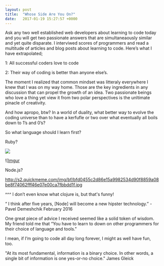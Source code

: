 ```yaml
---
layout: post
title:  "Whose Side Are You On?"
date:   2017-01-19 15:27:57 +0000
---
```



Ask any two well established web developers about learning to code today and you will get two passionate answers that are simultaneaously similar and yet quite disparate. I interviwed scores of programmers and read a multitude of articles and blog posts about learning to code. Here’s what I have extrapolated;

1: All successful coders love to code

2: Their way of coding is better than anyone else’s.

The moment I realized that common mindset was litteraly everywhere I knew that I was on my way home. Those are the key ingredients in any discussion that can propel the growth of an idea. Two passionate beings who love a thing yet view it from two polar perspectives is the unltimate pinacle of creativity.

And how apropo, btw? In a world of duality, what better way to evolve the coding universe than to have a kerfufle or two over what eventually all boils down to 1’s and 0’s? 

So what language should I learn first?

Ruby?

![]([Imgur](http://i.imgur.com/Fha6DCV.jpg)http://)

![[Imgur](http://i.imgur.com/CpGbDsK.jpg)


Node.js?

http://s2.quickmeme.com/img/bf/bfd0455c2d86e15a9982534d90f8859a08be8f74062fff46e07e00ca7fbbdd1f.jpg

^^^ I don’t even know what clojure is, but that's funny!

“ I think after five years, [Node] will become a new hipster technology.” -Pavel Demeshchik February 2016



One great piece of advice I received seemed like a solid token of wisdom. My friend told me that “You have to learn to down on other programmers for their choice of language and tools."

I mean, if I’m going to code all day long forever, I might as well have fun, too.



"At its most fundamental, information is a binary choice. In other words, a single bit of information is one yes-or-no choice." James Gleick 
